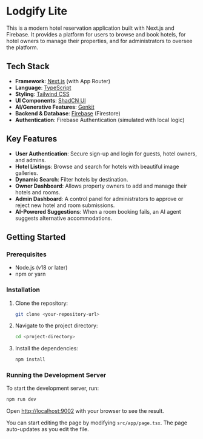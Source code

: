 # Lodgify Lite

This is a modern hotel reservation application built with Next.js and Firebase. It provides a platform for users to browse and book hotels, for hotel owners to manage their properties, and for administrators to oversee the platform.

## Tech Stack

*   **Framework**: [Next.js](https://nextjs.org/) (with App Router)
*   **Language**: [TypeScript](https://www.typescriptlang.org/)
*   **Styling**: [Tailwind CSS](https://tailwindcss.com/)
*   **UI Components**: [ShadCN UI](https://ui.shadcn.com/)
*   **AI/Generative Features**: [Genkit](https://firebase.google.com/docs/genkit)
*   **Backend & Database**: [Firebase](https://firebase.google.com/) (Firestore)
*   **Authentication**: Firebase Authentication (simulated with local logic)

## Key Features

*   **User Authentication**: Secure sign-up and login for guests, hotel owners, and admins.
*   **Hotel Listings**: Browse and search for hotels with beautiful image galleries.
*   **Dynamic Search**: Filter hotels by destination.
*   **Owner Dashboard**: Allows property owners to add and manage their hotels and rooms.
*   **Admin Dashboard**: A control panel for administrators to approve or reject new hotel and room submissions.
*   **AI-Powered Suggestions**: When a room booking fails, an AI agent suggests alternative accommodations.

## Getting Started

### Prerequisites

*   Node.js (v18 or later)
*   npm or yarn

### Installation

1.  Clone the repository:
    ```bash
    git clone <your-repository-url>
    ```
2.  Navigate to the project directory:
    ```bash
    cd <project-directory>
    ```
3.  Install the dependencies:
    ```bash
    npm install
    ```

### Running the Development Server

To start the development server, run:

```bash
npm run dev
```

Open [http://localhost:9002](http://localhost:9002) with your browser to see the result.

You can start editing the page by modifying `src/app/page.tsx`. The page auto-updates as you edit the file.
